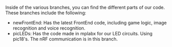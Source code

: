 Inside of the various branches, you can find the different parts of our code. These branches include the following: 
- newFrontEnd: Has the latest FrontEnd code, including game logic, image recognition and voice recognition.
- picLEDs: Has the code made in mplabx for our LED circuits. Using pic18's. The nRF communication is in this branch.

